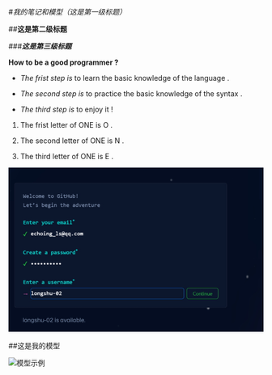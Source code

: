 #*我的笔记和模型（这是第一级标题）*

##**这是第二级标题**

###___这是第三级标题___

**How to be a good programmer ?**

- *The frist step is* to learn the basic knowledge of the language .

+ *The second step is* to practice the basic knowledge of the syntax .

* *The third step is* to enjoy it !

1. The frist letter of ONE is O .

2. The second letter of ONE is N .

3. The third letter of ONE is E .

![笔记1](1.jpg.png)


##这是我的模型

![模型示例](videos/1234.jpg)

